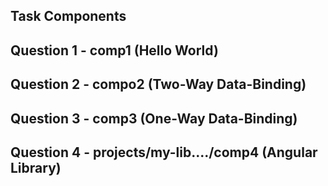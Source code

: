 ## Task Components
## Question 1 - comp1 (Hello World)
## Question 2 - compo2 (Two-Way Data-Binding)
## Question 3 - comp3 (One-Way Data-Binding)
## Question 4 - projects/my-lib..../comp4 (Angular Library)


